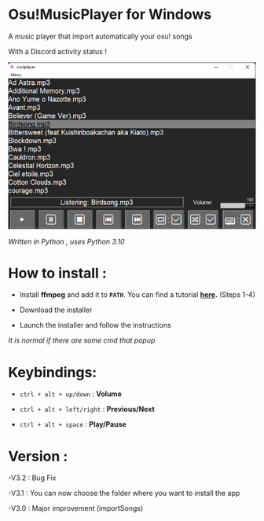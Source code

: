 # Osu!MusicPlayer for Windows

A music player that import automatically your osu! songs

With a Discord activity status !

![Screenshot](screen.png)

*Written in Python , uses Python 3.10*

# How to install :

- Install **ffmpeg** and add it to **`PATH`**. You can find a tutorial **[here](https://www.geeksforgeeks.org/how-to-install-ffmpeg-on-windows/).** (Steps 1-4)

- Download the installer

- Launch the installer and follow the instructions

*It is normal if there are some cmd that popup*

# Keybindings:

- `ctrl + alt + up/down` : **Volume**

- `ctrl + alt + left/right` : **Previous/Next**

- `ctrl + alt + space` : **Play/Pause**

# Version :

-V3.2 : Bug Fix

-V3.1 : You can now choose the folder where you want to install the app

-V3.0 : Major improvement (importSongs)
